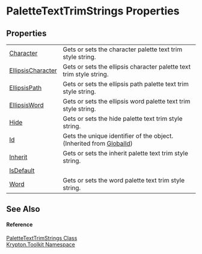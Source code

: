 # PaletteTextTrimStrings Properties




## Properties
<table>
<tr>
<td><a href="ebb963f3-af35-7397-587d-a18194ee8231.md">Character</a></td>
<td>Gets or sets the character palette text trim style string.</td></tr>
<tr>
<td><a href="3d5810a0-b014-7a34-af53-769f13b057fa.md">EllipsisCharacter</a></td>
<td>Gets or sets the ellipsis character palette text trim style string.</td></tr>
<tr>
<td><a href="5a805125-66d8-ee18-b51f-9229033fc495.md">EllipsisPath</a></td>
<td>Gets or sets the ellipsis path palette text trim style string.</td></tr>
<tr>
<td><a href="775f2270-e885-896c-615b-df94eacc12d0.md">EllipsisWord</a></td>
<td>Gets or sets the ellipsis word palette text trim style string.</td></tr>
<tr>
<td><a href="26c23cdf-c0d6-dc02-531e-2b585e6c7a8a.md">Hide</a></td>
<td>Gets or sets the hide palette text trim style string.</td></tr>
<tr>
<td><a href="71a6846f-bfb6-fb58-b361-6b43ae0583a8.md">Id</a></td>
<td>Gets the unique identifier of the object.<br />(Inherited from <a href="9ef2ca3a-e03e-8927-105a-2f9a6fbdf849.md">GlobalId</a>)</td></tr>
<tr>
<td><a href="9f3ac938-7fc0-ef11-fc61-42c759c9995a.md">Inherit</a></td>
<td>Gets or sets the inherit palette text trim style string.</td></tr>
<tr>
<td><a href="2f80e310-4702-226c-6119-6f946bef71fd.md">IsDefault</a></td>
<td> </td></tr>
<tr>
<td><a href="9946210a-eb30-90b4-8341-cd97b078197e.md">Word</a></td>
<td>Gets or sets the word palette text trim style string.</td></tr>
</table>

## See Also


#### Reference
<a href="f55e3845-4340-a602-aa48-4ab4c67bbb05.md">PaletteTextTrimStrings Class</a>  
<a href="79d2eac2-21f4-54ff-7552-b20c33c30600.md">Krypton.Toolkit Namespace</a>  
